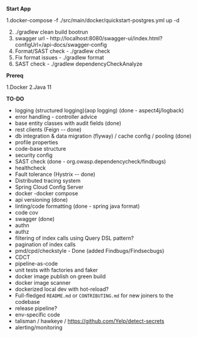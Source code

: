 **Start App**

1.docker-compose -f ./src/main/docker/quickstart-postgres.yml up -d

2. ./gradlew clean build bootrun
3. swagger url - http://localhost:8080/swagger-ui/index.html?configUrl=/api-docs/swagger-config
4. Format/SAST check - ./gradlew check 
5. Fix format issues - ./gradlew format
6. SAST check - ./gradlew dependencyCheckAnalyze

**Prereq**

1.Docker
2.Java 11

**TO-DO**

- logging (structured logging)(aop logging) (done - aspect4j/logback)
- error handling - controller advice
- base entity classes with audit fields (done)
- rest clients (Feign -- done)
- db integration & data migration (flyway) / cache config / pooling (done)
- profile properties
- code-base structure
- security config
- SAST check (done - org.owasp.dependencycheck/findbugs)
- healthcheck 
- Fault tolerance (Hystrix -- done)
- Distributed tracing system
- Spring Cloud Config Server
- docker -docker compose
- api versioning (done)
- linting/code formatting  (done - spring java format)
- code cov
- swagger (done)
- authn
- authz
- filtering of index calls using Query DSL pattern?
- pagination of index calls
- pmd/cpd/checkstyle - Done (added Findbugs/Findsecbugs)
- CDCT
- pipeline-as-code
- unit tests with factories and faker
- docker image publish on green build
- docker image scanner
- dockerized local dev with hot-reload?
- Full-fledged `README.md` or `CONTRIBUTING.md` for new joiners to the codebase
- release pipeline?
- env-specific code
- talisman / hawkeye / https://github.com/Yelp/detect-secrets
- alerting/monitoring
